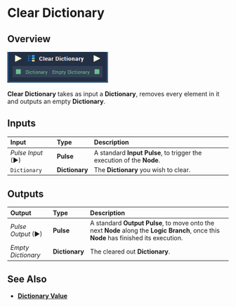 # Clear Dictionary

## Overview

![The Clear Dictionary Node](../../.gitbook/assets/clear-dictionary.png)

**Clear Dictionary** takes as input a **Dictionary**, removes every element in it and outputs an empty **Dictionary**.

## Inputs

| Input | Type | Description |
| :--- | :--- | :--- |
| _Pulse Input_ \(►\) | **Pulse** | A standard **Input Pulse**, to trigger the execution of the **Node**. |
| `Dictionary` | **Dictionary** | The **Dictionary** you wish to clear. |

## Outputs

| Output | Type | Description |
| :--- | :--- | :--- |
| _Pulse Output_ \(►\) | **Pulse** | A standard **Output Pulse**, to move onto the next **Node** along the **Logic Branch**, once this **Node** has finished its execution. |
| _Empty Dictionary_ | **Dictionary** | The cleared out **Dictionary**. |

## See Also

* [**Dictionary Value**](dictionary-value.md)

## 

